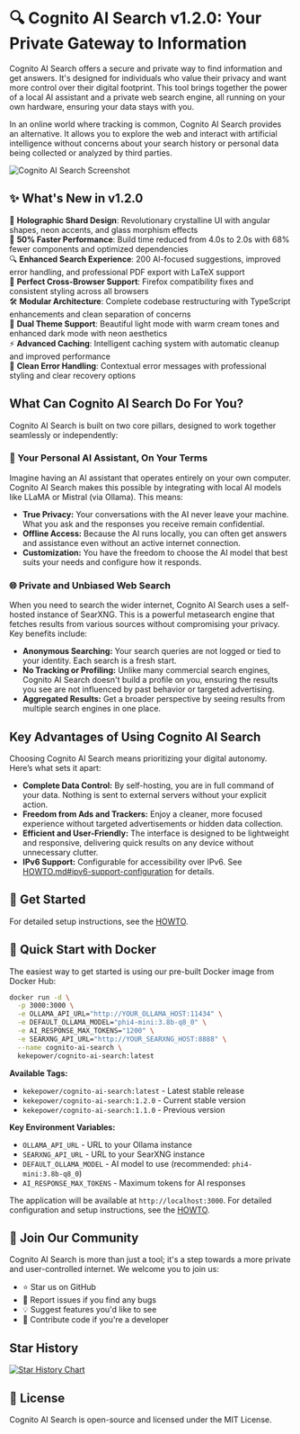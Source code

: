 # 🔍 Cognito AI Search v1.2.0: Your Private Gateway to Information

Cognito AI Search offers a secure and private way to find information and get answers. It's designed for individuals who value their privacy and want more control over their digital footprint. This tool brings together the power of a local AI assistant and a private web search engine, all running on your own hardware, ensuring your data stays with you.

In an online world where tracking is common, Cognito AI Search provides an alternative. It allows you to explore the web and interact with artificial intelligence without concerns about your search history or personal data being collected or analyzed by third parties.

![Cognito AI Search Screenshot](https://kekepower.com/images/cognito-ai-search-screenshot-1.2.0.png "Cognito AI Search Screenshot")

## ✨ What's New in v1.2.0

🎨 **Holographic Shard Design**: Revolutionary crystalline UI with angular shapes, neon accents, and glass morphism effects  
🚀 **50% Faster Performance**: Build time reduced from 4.0s to 2.0s with 68% fewer components and optimized dependencies  
🔍 **Enhanced Search Experience**: 200 AI-focused suggestions, improved error handling, and professional PDF export with LaTeX support  
📱 **Perfect Cross-Browser Support**: Firefox compatibility fixes and consistent styling across all browsers  
🛠️ **Modular Architecture**: Complete codebase restructuring with TypeScript enhancements and clean separation of concerns  
🌈 **Dual Theme Support**: Beautiful light mode with warm cream tones and enhanced dark mode with neon aesthetics  
⚡ **Advanced Caching**: Intelligent caching system with automatic cleanup and improved performance  
🎯 **Clean Error Handling**: Contextual error messages with professional styling and clear recovery options

## What Can Cognito AI Search Do For You?

Cognito AI Search is built on two core pillars, designed to work together seamlessly or independently:

### 🤖 Your Personal AI Assistant, On Your Terms

Imagine having an AI assistant that operates entirely on your own computer. Cognito AI Search makes this possible by integrating with local AI models like LLaMA or Mistral (via Ollama). This means:

*   **True Privacy:** Your conversations with the AI never leave your machine. What you ask and the responses you receive remain confidential.
*   **Offline Access:** Because the AI runs locally, you can often get answers and assistance even without an active internet connection.
*   **Customization:** You have the freedom to choose the AI model that best suits your needs and configure how it responds.

### 🌐 Private and Unbiased Web Search

When you need to search the wider internet, Cognito AI Search uses a self-hosted instance of SearXNG. This is a powerful metasearch engine that fetches results from various sources without compromising your privacy. Key benefits include:

*   **Anonymous Searching:** Your search queries are not logged or tied to your identity. Each search is a fresh start.
*   **No Tracking or Profiling:** Unlike many commercial search engines, Cognito AI Search doesn't build a profile on you, ensuring the results you see are not influenced by past behavior or targeted advertising.
*   **Aggregated Results:** Get a broader perspective by seeing results from multiple search engines in one place.

## Key Advantages of Using Cognito AI Search

Choosing Cognito AI Search means prioritizing your digital autonomy. Here’s what sets it apart:

*   **Complete Data Control:** By self-hosting, you are in full command of your data. Nothing is sent to external servers without your explicit action.
*   **Freedom from Ads and Trackers:** Enjoy a cleaner, more focused experience without targeted advertisements or hidden data collection.
*   **Efficient and User-Friendly:** The interface is designed to be lightweight and responsive, delivering quick results on any device without unnecessary clutter.
*   **IPv6 Support:** Configurable for accessibility over IPv6. See [HOWTO.md#ipv6-support-configuration](docs/HOWTO.md#ipv6-support-configuration) for details.

## 🚀 Get Started

For detailed setup instructions, see the [HOWTO](docs/HOWTO.md).

## 🐳 Quick Start with Docker

The easiest way to get started is using our pre-built Docker image from Docker Hub:

```bash
docker run -d \
  -p 3000:3000 \
  -e OLLAMA_API_URL="http://YOUR_OLLAMA_HOST:11434" \
  -e DEFAULT_OLLAMA_MODEL="phi4-mini:3.8b-q8_0" \
  -e AI_RESPONSE_MAX_TOKENS="1200" \
  -e SEARXNG_API_URL="http://YOUR_SEARXNG_HOST:8888" \
  --name cognito-ai-search \
  kekepower/cognito-ai-search:latest
```

**Available Tags:**
- `kekepower/cognito-ai-search:latest` - Latest stable release
- `kekepower/cognito-ai-search:1.2.0` - Current stable version
- `kekepower/cognito-ai-search:1.1.0` - Previous version

**Key Environment Variables:**
- `OLLAMA_API_URL` - URL to your Ollama instance
- `SEARXNG_API_URL` - URL to your SearXNG instance  
- `DEFAULT_OLLAMA_MODEL` - AI model to use (recommended: `phi4-mini:3.8b-q8_0`)
- `AI_RESPONSE_MAX_TOKENS` - Maximum tokens for AI responses

The application will be available at `http://localhost:3000`. For detailed configuration and setup instructions, see the [HOWTO](docs/HOWTO.md).

## 🌟 Join Our Community

Cognito AI Search is more than just a tool; it's a step towards a more private and user-controlled internet. We welcome you to join us:

*   ⭐ Star us on GitHub
*   🐛 Report issues if you find any bugs
*   💡 Suggest features you'd like to see
*   🤝 Contribute code if you're a developer

## Star History

[![Star History Chart](https://api.star-history.com/svg?repos=kekePower/cognito-ai-search&type=Date)](https://www.star-history.com/#kekePower/cognito-ai-search&Date)

## 📄 License

Cognito AI Search is open-source and licensed under the MIT License.
